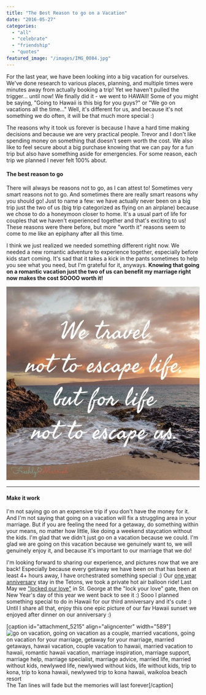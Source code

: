 ```yaml
---
title: "The Best Reason to go on a Vacation"
date: "2016-05-27"
categories: 
  - "all"
  - "celebrate"
  - "friendship"
  - "quotes"
featured_image: "/images/IMG_0084.jpg"
---
```


For the last year, we have been looking into a big vacation for ourselves. We've done research to various places, planning, and multiple times were minutes away from actually booking a trip! Yet we haven't pulled the trigger... until now! We finally did it - we went to HAWAII! Some of you might be saying, "Going to Hawaii is this big for you guys?" or "We go on vacations all the time..." Well, it's different for us, and because it's not something we do often, it will be that much more special :)

The reasons why it took us forever is because I have a hard time making decisions and because we are very practical people. Trevor and I don't like spending money on something that doesn't seem worth the cost. We also like to feel secure about a big purchase knowing that we can pay for a fun trip but also have something aside for emergencies. For some reason, each trip we planned I never felt 100% about.

#### The best reason to go

There will always be reasons not to go, as I can attest to! Sometimes very smart reasons not to go. And sometimes there are really smart reasons why you should go! Just to name a few: we have actually never been on a big trip just the two of us (big trip categorized as flying on an airplane) because we chose to do a honeymoon closer to home. It's a usual part of life for couples that we haven't experienced together and that's exciting to us! These reasons were there before, but more "worth it" reasons seem to come to me like an epiphany after all this time.

I think we just realized we needed something different right now. We needed a new romantic adventure to experience together, especially before kids start coming. It's sad that it takes a kick in the pants sometimes to help you see what you need, but I'm grateful for it, anyways. **Knowing that going on a romantic vacation just the two of us can benefit my marriage right now makes the cost SOOOO worth it!**

![go on vacation, going on vacation as a couple, married vacations, going on vacation for your marriage, getaway for your marriage, married getaways, hawaii vacation, couple vacation to hawaii, married vacation to hawaii, romantic hawaii vacation, marriage inspiration, marriage support, marriage help, marriage specialist, marriage advice, married life, married without kids, newlywed life, newlywed without kids, life without kids](/images/IMG_0499.jpg)

* * *

#### Make it work

I'm not saying go on an expensive trip if you don't have the money for it. And I'm not saying that going on a vacation will fix a struggling area in your marriage. But if you are feeling the need for a getaway, do something within your means, no matter how little, like doing a weekend staycation without the kids. I'm glad that we didn't just go on a vacation because we could. I'm glad we are going on this vacation because we genuinely want to, we will genuinely enjoy it, and because it's important to our marriage that we do!

I'm looking forward to sharing our experience, and pictures now that we are back! Especially because every getaway we have been on that has been at least 4+ hours away, I have orchestrated something special :) Our [one year anniversary](http://freshlymarried.com/one-year/) stay in the Tetons, we took a private hot air balloon ride! Last May we ["locked our love"](http://freshlymarried.com/lock-your-love-part-1/) in St. George at the "lock your love" gate, then on New Year's day of this year we went back to see it :) Sooo I planned something special to do in Hawaii for our third anniversary and it's cute :) Until I share all that, enjoy this one epic picture of our fav Hawaii sunset we enjoyed after dinner on our anniversary :)

\[caption id="attachment\_5215" align="aligncenter" width="589"\]![go on vacation, going on vacation as a couple, married vacations, going on vacation for your marriage, getaway for your marriage, married getaways, hawaii vacation, couple vacation to hawaii, married vacation to hawaii, romantic hawaii vacation, marriage inspiration, marriage support, marriage help, marriage specialist, marriage advice, married life, married without kids, newlywed life, newlywed without kids, life without kids, trip to kona, trip to kona hawaii, newlywed trip to kona hawaii, waikoloa beach resort](/images/IMG_0111.jpg) The Tan lines will fade but the memories will last forever\[/caption\]
